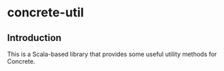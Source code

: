 # concrete-util #

## Introduction ##

This is a Scala-based library that provides some useful
utility methods for Concrete.
